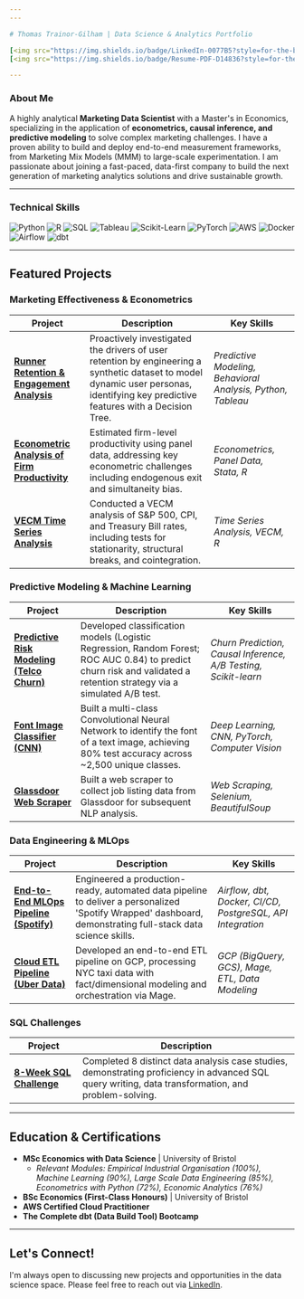 ```yaml
---
---

# Thomas Trainor-Gilham | Data Science & Analytics Portfolio

[<img src="https://img.shields.io/badge/LinkedIn-0077B5?style=for-the-badge&logo=linkedin&logoColor=white" />](https://www.linkedin.com/in/thomastgilham/)
[<img src="https://img.shields.io/badge/Resume-PDF-D14836?style=for-the-badge&logo=adobeacrobatreader&logoColor=white" />](https://github.com/ThomasTGilham/portfolio/main/MSci_ThomasTrainor-Gilham_CV_25.pdf)

---
```


### About Me
A highly analytical **Marketing Data Scientist** with a Master's in Economics, specializing in the application of **econometrics, causal inference, and predictive modeling** to solve complex marketing challenges. I have a proven ability to build and deploy end-to-end measurement frameworks, from Marketing Mix Models (MMM) to large-scale experimentation. I am passionate about joining a fast-paced, data-first company to build the next generation of marketing analytics solutions and drive sustainable growth.

---

###  Technical Skills

![Python](https://img.shields.io/badge/Python-3776AB?style=for-the-badge&logo=python&logoColor=white)
![R](https://img.shields.io/badge/R-276DC3?style=for-the-badge&logo=r&logoColor=white)
![SQL](https://img.shields.io/badge/SQL-4479A1?style=for-the-badge&logo=postgresql&logoColor=white)
![Tableau](https://img.shields.io/badge/Tableau-E97627?style=for-the-badge&logo=tableau&logoColor=white)
![Scikit-Learn](https://img.shields.io/badge/scikit--learn-%23F7931E.svg?style=for-the-badge&logo=scikit-learn&logoColor=white)
![PyTorch](https://img.shields.io/badge/PyTorch-EE4C2C?style=for-the-badge&logo=pytorch&logoColor=white)
![AWS](https://img.shields.io/badge/AWS-232F3E?style=for-the-badge&logo=amazon-aws&logoColor=white)
![Docker](https://img.shields.io/badge/Docker-2496ED?style=for-the-badge&logo=docker&logoColor=white)
![Airflow](https://img.shields.io/badge/Airflow-017CEE?style=for-the-badge&logo=apache-airflow&logoColor=white)
![dbt](https://img.shields.io/badge/dbt-FF694B?style=for-the-badge&logo=dbt&logoColor=white)

---

## Featured Projects

### Marketing Effectiveness & Econometrics
| Project | Description | Key Skills |
|---|---|---|
| [**Runner Retention & Engagement Analysis**](https://github.com/ThomasTGilham/runna-retention-analysis) | Proactively investigated the drivers of user retention by engineering a synthetic dataset to model dynamic user personas, identifying key predictive features with a Decision Tree. | *Predictive Modeling, Behavioral Analysis, Python, Tableau* |
| [**Econometric Analysis of Firm Productivity**](https://github.com/ThomasTGilham/panel-data-OlleyPakesFramework-bootstrap) | Estimated firm-level productivity using panel data, addressing key econometric challenges including endogenous exit and simultaneity bias. | *Econometrics, Panel Data, Stata, R* |
| [**VECM Time Series Analysis**](https://github.com/ThomasTGilham/Macro_VECM_TimeSeries_Analysis) | Conducted a VECM analysis of S&P 500, CPI, and Treasury Bill rates, including tests for stationarity, structural breaks, and cointegration. | *Time Series Analysis, VECM, R* |

### Predictive Modeling & Machine Learning
| Project | Description | Key Skills |
|---|---|---|
| [**Predictive Risk Modeling (Telco Churn)**](https://github.com/ThomasTGilham/Churn_Funnel_Analysis_Project_Telco) | Developed classification models (Logistic Regression, Random Forest; ROC AUC 0.84) to predict churn risk and validated a retention strategy via a simulated A/B test. | *Churn Prediction, Causal Inference, A/B Testing, Scikit-learn* |
| [**Font Image Classifier (CNN)**](https://github.com/ThomasTGilham/Font_Image_Classifier_ML_CW) | Built a multi-class Convolutional Neural Network to identify the font of a text image, achieving 80% test accuracy across ~2,500 unique classes. | *Deep Learning, CNN, PyTorch, Computer Vision* |
| [**Glassdoor Web Scraper**](https://github.com/ThomasTGilham/Glassdoor-Job-Listings-Scraper) | Built a web scraper to collect job listing data from Glassdoor for subsequent NLP analysis. | *Web Scraping, Selenium, BeautifulSoup* |

### Data Engineering & MLOps
| Project | Description | Key Skills |
|---|---|---|
| [**End-to-End MLOps Pipeline (Spotify)**](https://github.com/ThomasTGilham/My-Spotify-Wrapped) | Engineered a production-ready, automated data pipeline to deliver a personalized 'Spotify Wrapped' dashboard, demonstrating full-stack data science skills. | *Airflow, dbt, Docker, CI/CD, PostgreSQL, API Integration* |
| [**Cloud ETL Pipeline (Uber Data)**](https://github.com/katiehuangx/data-engineering/tree/main/Uber%20Project) | Developed an end-to-end ETL pipeline on GCP, processing NYC taxi data with fact/dimensional modeling and orchestration via Mage. | *GCP (BigQuery, GCS), Mage, ETL, Data Modeling* |

### SQL Challenges
| Project | Description |
|---|---|
| [**8-Week SQL Challenge**](https://github.com/ThomasTGilham/8-Week-SQL-Challenge) | Completed 8 distinct data analysis case studies, demonstrating proficiency in advanced SQL query writing, data transformation, and problem-solving. |

---

## Education & Certifications
* **MSc Economics with Data Science** | University of Bristol
    * *Relevant Modules: Empirical Industrial Organisation (100%), Machine Learning (90%), Large Scale Data Engineering (85%), Econometrics with Python (72%), Economic Analytics (76%)*
* **BSc Economics (First-Class Honours)** | University of Bristol
* **AWS Certified Cloud Practitioner**
* **The Complete dbt (Data Build Tool) Bootcamp**

---

## Let's Connect!
I'm always open to discussing new projects and opportunities in the data science space. Please feel free to reach out via [LinkedIn](https://www.linkedin.com/in/thomastgilham/).
